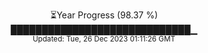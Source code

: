 <p align="center">
⏳Year Progress (98.37 %) <br>
█████████████████████████████▁ <br>
<sub>Updated: Tue, 26 Dec 2023 01:11:26 GMT</sub>
</p>

